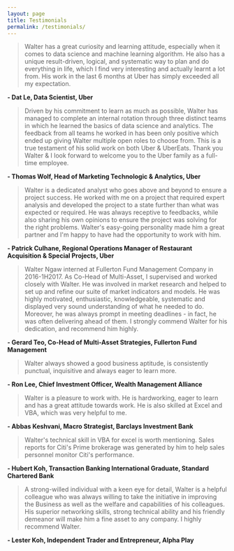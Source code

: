 ```yaml
---
layout: page
title: Testimonials
permalink: /testimonials/
---
```


> Walter has a great curiosity and learning attitude, especially when it comes to data science and machine learning algorithm. He also has a unique result-driven, logical, and systematic way to plan and do everything in life, which I find very interesting and actually learnt a lot from. His work in the last 6 months at Uber has simply exceeded all my expectation.

**- Dat Le, Data Scientist, Uber**

> Driven by his commitment to learn as much as possible, Walter has managed to complete an internal rotation through three distinct teams in which he learned the basics of data science and analytics. The feedback from all teams he worked in has been only positive which ended up giving Walter multiple open roles to choose from. This is a true testament of his solid work on both Uber & UberEats. Thank you Walter & I look forward to welcome you to the Uber family as a full-time employee.

**- Thomas Wolf, Head of Marketing Technologic & Analytics, Uber**

> Walter is a dedicated analyst who goes above and beyond to ensure a project success. He worked with me on a project that required expert analysis and developed the project to a state further than what was expected or required. He was always receptive to feedbacks, while also sharing his own opinions to ensure the project was solving for the right problems.
Walter's easy-going personality made him a great partner and I'm happy to have had the opportunity to work with him.

**- Patrick Culhane, Regional Operations Manager of Restaurant Acquisition & Special Projects, Uber**

> Walter Ngaw interned at Fullerton Fund Management Company in 2016-1H2017. As Co-Head of Multi-Asset, I supervised and worked closely with Walter. He was involved in market research and helped to set up and refine our suite of market indicators and models. He was highly motivated, enthusiastic, knowledgeable, systematic and displayed very sound understanding of what he needed to do. Moreover, he was always prompt in meeting deadlines - in fact, he was often delivering ahead of them. I strongly commend Walter for his dedication, and recommend him highly.

**- Gerard Teo, Co-Head of Multi-Asset Strategies, Fullerton Fund Management**

> Walter always showed a good business aptitude, is consistently punctual, inquisitive and always eager to learn more.

**- Ron Lee, Chief Investment Officer, Wealth Management Alliance**

>Walter is a pleasure to work with. He is hardworking, eager to learn and has a great attitude towards work. He is also skilled at Excel and VBA, which was very helpful to me.

**- Abbas Keshvani, Macro Strategist, Barclays Investment Bank**

> Walter's technical skill in VBA for excel is worth mentioning. Sales reports for Citi's Prime brokerage was generated by him to help sales personnel monitor Citi's performance.

**- Hubert Koh, Transaction Banking International Graduate, Standard Chartered Bank**

> A strong-willed individual with a keen eye for detail, Walter is a helpful colleague who was always willing to take the initiative in improving the Business as well as the welfare and capabilities of his colleagues. His superior networking skills, strong technical ability and his friendly demeanor will make him a fine asset to any company. I highly recommend Walter.

**- Lester Koh, Independent Trader and Entrepreneur, Alpha Play**

